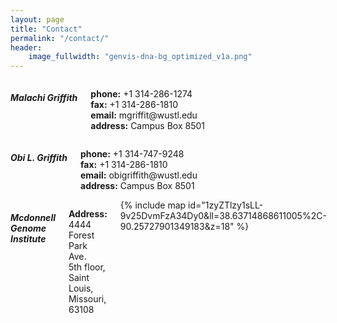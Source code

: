 ```yaml
---
layout: page
title: "Contact"
permalink: "/contact/"
header:
    image_fullwidth: "genvis-dna-bg_optimized_v1a.png"
---
```


<div class="row">
    <div class="small-6 columns">
        <h5>Malachi Griffith</h5>
        <p>
          <b>phone:</b> +1 314-286-1274<br>
          <b>fax:</b> +1 314-286-1810<br>
          <b>email:</b> mgriffit@wustl.edu<br>
          <b>address:</b> Campus Box 8501<br>
        </p>
    </div>
    <div class="small-6 columns">
    <h5>Obi L. Griffith</h5>
    <p>
      <b>phone:</b> +1 314-747-9248<br>
      <b>fax:</b> +1 314-286-1810<br>
      <b>email:</b> obigriffith@wustl.edu<br>
      <b>address:</b> Campus Box 8501<br>
    </p>
    </div>
</div>

<div class="row">
    <div class="small-12 small-centered columns">
        <h5>Mcdonnell Genome Institute</h5>
        <p>
          <b>Address:</b><br> 4444 Forest Park Ave.<br>
          5th floor,<br>
          Saint Louis, Missouri, 63108<br>
        </p>
        {% include map id="1zyZTlzy1sLL-9v25DvmFzA34Dy0&ll=38.63714868611005%2C-90.25727901349183&z=18" %}
    </div>
</div>
